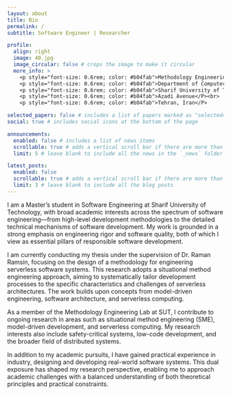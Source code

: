 ```yaml
---
layout: about
title: Bio
permalink: /
subtitle: Software Engineer | Researcher

profile:
  align: right
  image: 40.jpg
  image_circular: false # crops the image to make it circular
  more_info: >
    <p style="font-size: 0.6rem; color: #b04fab">Methodology Engineering Lab</P><br>
    <p style="font-size: 0.6rem; color: #b04fab">Department of Computer Science and Engineering</P><br>
    <p style="font-size: 0.6rem; color: #b04fab">Sharif University of Technology</P><br>
    <p style="font-size: 0.6rem; color: #b04fab">Azadi Avenue</P><br>
    <p style="font-size: 0.6rem; color: #b04fab">Tehran, Iran</P>

selected_papers: false # includes a list of papers marked as "selected={true}"
social: true # includes social icons at the bottom of the page

announcements:
  enabled: false # includes a list of news items
  scrollable: true # adds a vertical scroll bar if there are more than 3 news items
  limit: 5 # leave blank to include all the news in the `_news` folder

latest_posts:
  enabled: false
  scrollable: true # adds a vertical scroll bar if there are more than 3 new posts items
  limit: 3 # leave blank to include all the blog posts
---
```


I am a Master’s student in Software Engineering at Sharif University of Technology, with broad academic interests across the spectrum of software engineering—from high-level development methodologies to the detailed technical mechanisms of software development. My work is grounded in a strong emphasis on engineering rigor and software quality, both of which I view as essential pillars of responsible software development.

I am currently conducting my thesis under the supervision of Dr. Raman Ramsin, focusing on the design of a methodology for engineering serverless software systems. This research adopts a situational method engineering approach, aiming to systematically tailor development processes to the specific characteristics and challenges of serverless architectures. The work builds upon concepts from model-driven engineering, software architecture, and serverless computing.

As a member of the Methodology Engineering Lab at SUT, I contribute to ongoing research in areas such as situational method engineering (SME), model-driven development, and serverless computing. My research interests also include safety-critical systems, low-code development, and the broader field of distributed systems.

In addition to my academic pursuits, I have gained practical experience in industry, designing and developing real-world software systems. This dual exposure has shaped my research perspective, enabling me to approach academic challenges with a balanced understanding of both theoretical principles and practical constraints.
